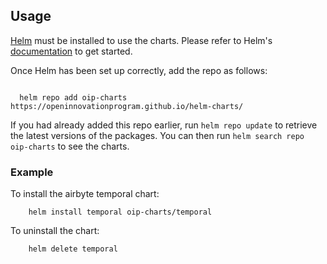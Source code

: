## Usage

[Helm](https://helm.sh) must be installed to use the charts.  Please refer to
Helm's [documentation](https://helm.sh/docs) to get started.

Once Helm has been set up correctly, add the repo as follows:

```

  helm repo add oip-charts https://openinnovationprogram.github.io/helm-charts/
```

If you had already added this repo earlier, run `helm repo update` to retrieve
the latest versions of the packages.  You can then run `helm search repo oip-charts` to see the charts.


### Example ###
To install the airbyte temporal chart:

```
    helm install temporal oip-charts/temporal
```

To uninstall the chart:

```
    helm delete temporal
```